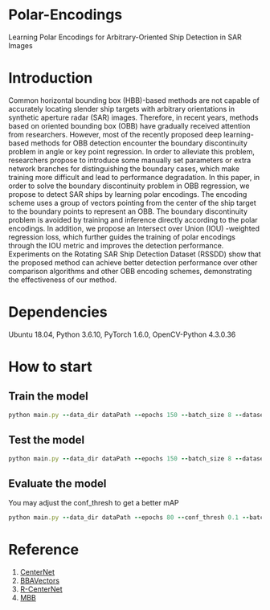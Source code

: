 # Polar-Encodings
Learning Polar Encodings for Arbitrary-Oriented Ship Detection in SAR Images


# Introduction

Common horizontal bounding box (HBB)-based methods are not capable of accurately locating slender ship targets with arbitrary orientations in synthetic aperture radar (SAR) images. Therefore, in recent years, methods based on oriented bounding box (OBB) have gradually received attention from researchers. However, most of the recently proposed deep learning-based methods for OBB detection encounter the boundary discontinuity problem in angle or key point regression. In order to alleviate this problem, researchers propose to introduce some manually set parameters or extra network branches for distinguishing the boundary cases, which make training more difficult and lead to performance degradation. In this paper, in order to solve the boundary discontinuity problem in OBB regression, we propose to detect SAR ships by learning polar encodings. The encoding scheme uses a group of vectors pointing from the center of the ship target to the boundary points to represent an OBB. The boundary discontinuity problem is avoided by training and inference directly according to the polar encodings. In addition, we propose an Intersect over Union (IOU) -weighted regression loss, which further guides the training of polar encodings through the IOU metric and improves the detection performance. Experiments on the Rotating SAR Ship Detection Dataset (RSSDD) show that the proposed method can achieve better detection performance over other comparison algorithms and other OBB encoding schemes, demonstrating the effectiveness of our method.


# Dependencies

Ubuntu 18.04, Python 3.6.10, PyTorch 1.6.0, OpenCV-Python 4.3.0.36 

# How to start

## Train the model
```ruby
python main.py --data_dir dataPath --epochs 150 --batch_size 8 --dataset ssdd --phase train
```

## Test the model
```ruby
python main.py --data_dir dataPath --epochs 150 --batch_size 8 --dataset ssdd --phase test
```


## Evaluate the model
You may adjust the conf_thresh to get a better mAP
```ruby
python main.py --data_dir dataPath --epochs 80 --conf_thresh 0.1 --batch_size 8 --dataset ssdd --phase eval
```

# Reference
1. [CenterNet](https://github.com/xingyizhou/CenterNet)
2. [BBAVectors](https://github.com/yijingru/BBAVectors-Oriented-Object-Detection)
3. [R-CenterNet](https://github.com/ZeroE04/R-CenterNet)
4. [MBB](https://bitbucket.org/william_rusnack/minimumboundingbox/src/master/)